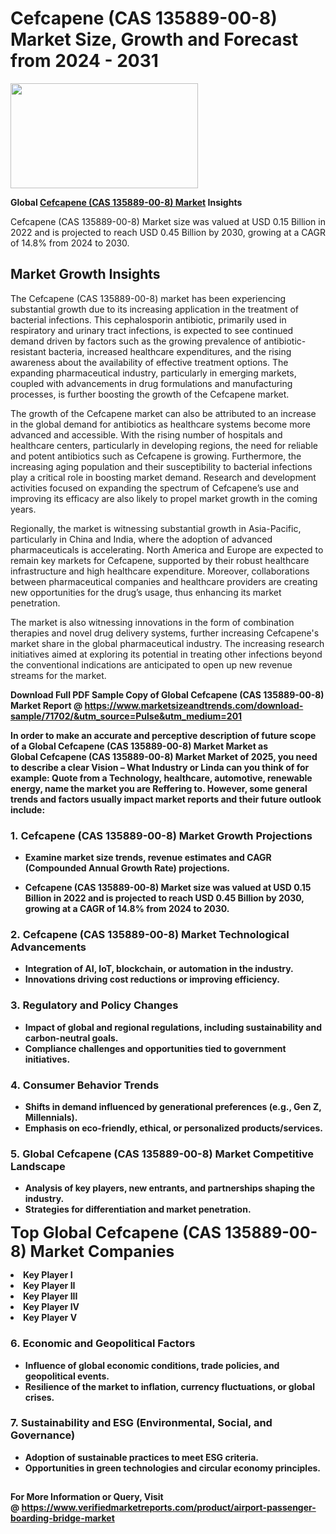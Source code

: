 <H1>Cefcapene (CAS 135889-00-8) Market Size, Growth and Forecast from 2024 - 2031</H1><img class="aligncenter size-medium wp-image-584254" src="https://thirdeyenews.in/wp-content/uploads/2024/09/Global-Market-Research-300x168.jpeg" alt="" width="300" height="168" /><p><strong>Global&nbsp;<a href="https://www.marketsizeandtrends.com/download-sample/71702/&amp;utm_source=Pulse&amp;utm_medium=201">Cefcapene (CAS 135889-00-8) Market</a> Insights</strong></p><p>Cefcapene (CAS 135889-00-8) Market size was valued at USD 0.15 Billion in 2022 and is projected to reach USD 0.45 Billion by 2030, growing at a CAGR of 14.8% from 2024 to 2030.</p><p><h2>Market Growth Insights</h2> <p>The Cefcapene (CAS 135889-00-8) market has been experiencing substantial growth due to its increasing application in the treatment of bacterial infections. This cephalosporin antibiotic, primarily used in respiratory and urinary tract infections, is expected to see continued demand driven by factors such as the growing prevalence of antibiotic-resistant bacteria, increased healthcare expenditures, and the rising awareness about the availability of effective treatment options. The expanding pharmaceutical industry, particularly in emerging markets, coupled with advancements in drug formulations and manufacturing processes, is further boosting the growth of the Cefcapene market.</p> <p><strong></strong></p> <p>The growth of the Cefcapene market can also be attributed to an increase in the global demand for antibiotics as healthcare systems become more advanced and accessible. With the rising number of hospitals and healthcare centers, particularly in developing regions, the need for reliable and potent antibiotics such as Cefcapene is growing. Furthermore, the increasing aging population and their susceptibility to bacterial infections play a critical role in boosting market demand. Research and development activities focused on expanding the spectrum of Cefcapene’s use and improving its efficacy are also likely to propel market growth in the coming years.</p> <p>Regionally, the market is witnessing substantial growth in Asia-Pacific, particularly in China and India, where the adoption of advanced pharmaceuticals is accelerating. North America and Europe are expected to remain key markets for Cefcapene, supported by their robust healthcare infrastructure and high healthcare expenditure. Moreover, collaborations between pharmaceutical companies and healthcare providers are creating new opportunities for the drug’s usage, thus enhancing its market penetration.</p> <p>The market is also witnessing innovations in the form of combination therapies and novel drug delivery systems, further increasing Cefcapene's market share in the global pharmaceutical industry. The increasing research initiatives aimed at exploring its potential in treating other infections beyond the conventional indications are anticipated to open up new revenue streams for the market.</p> <p><strong></p><p><span class=""><strong>Download Full PDF Sample Copy of Global Cefcapene (CAS 135889-00-8) Market Report</strong> @ <a href="https://www.marketsizeandtrends.com/download-sample/71702/&amp;utm_source=Pulse&amp;utm_medium=201" target="_blank">https://www.marketsizeandtrends.com/download-sample/71702/&amp;utm_source=Pulse&amp;utm_medium=201</a></span></p><p>In order to make an accurate and perceptive description of future scope of a Global&nbsp;Cefcapene (CAS 135889-00-8) Market Market as Global&nbsp;Cefcapene (CAS 135889-00-8) Market Market of 2025, you need to describe a clear Vision &ndash; What Industry or Linda can you think of for example: Quote from a Technology, healthcare, automotive, renewable energy, name the market you are Reffering to. However, some general trends and factors usually impact market reports and their future outlook include:</p><h3>1.&nbsp;<strong>Cefcapene (CAS 135889-00-8) Market Growth Projections</strong></h3><ul><li>Examine market size trends, revenue estimates and CAGR (Compounded Annual Growth Rate) projections.</li><li><p>Cefcapene (CAS 135889-00-8) Market size was valued at USD 0.15 Billion in 2022 and is projected to reach USD 0.45 Billion by 2030, growing at a CAGR of 14.8% from 2024 to 2030.</p></li></ul><h3>2.&nbsp;<strong>Cefcapene (CAS 135889-00-8) Market Technological Advancements</strong></h3><ul><li>Integration of AI, IoT, blockchain, or automation in the industry.</li><li>Innovations driving cost reductions or improving efficiency.</li></ul><h3>3.&nbsp;<strong>Regulatory and Policy Changes</strong></h3><ul><li>Impact of global and regional regulations, including sustainability and carbon-neutral goals.</li><li>Compliance challenges and opportunities tied to government initiatives.</li></ul><h3>4.&nbsp;<strong>Consumer Behavior Trends</strong></h3><ul><li>Shifts in demand influenced by generational preferences (e.g., Gen Z, Millennials).</li><li>Emphasis on eco-friendly, ethical, or personalized products/services.</li></ul><h3>5.&nbsp;<strong>Global Cefcapene (CAS 135889-00-8) Market Competitive Landscape</strong></h3><ul><li>Analysis of key players, new entrants, and partnerships shaping the industry.</li><li>Strategies for differentiation and market penetration.</li></ul><p data-pm-slice="1 1 []"><span style="color: inherit; font-family: inherit; font-size: 25px;">Top Global Cefcapene (CAS 135889-00-8) Market Companies</span></p><div class="" data-test-id=""><p><li>Key Player I</li><li> Key Player II</li><li> Key Player III</li><li> Key Player IV</li><li> Key Player V</li></p></div><h3>6.&nbsp;<strong>Economic and Geopolitical Factors</strong></h3><ul><li>Influence of global economic conditions, trade policies, and geopolitical events.</li><li>Resilience of the market to inflation, currency fluctuations, or global crises.</li></ul><h3>7.&nbsp;<strong>Sustainability and ESG (Environmental, Social, and Governance)</strong></h3><ul><li>Adoption of sustainable practices to meet ESG criteria.</li><li>Opportunities in green technologies and circular economy principles.</li></ul><h2><strong style="font-size: 14px;">For More Information or Query, Visit @&nbsp;</strong><a style="background-color: #ffffff; font-size: 14px;" href="https://www.marketsizeandtrends.com/report/cefcapene-cas-135889-00-8-market/" target="_blank">https://www.verifiedmarketreports.com/product/airport-passenger-boarding-bridge-market</a></h2>